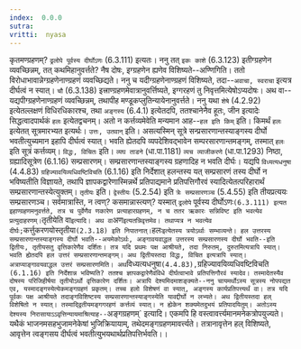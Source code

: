 ```yaml
---
index:  0.0.0
sutra:  
vritti:  nyasa
---
```


कृतमण्ग्रहणम्? `ढ्रलोपे पूर्वस्य दीर्घोऽणः` (6.3.111) इत्यतः। ननु तत् `इकः काशे` (6.3.123) इतीग्ग्रहणेन व्यवच्छिन्नम्, तत् कथमिहानुवर्त्तते? नैष दोषः, इग्ग्रहणेन ह्यणेव विशिष्यते--अण्णिगिति। ततो विरोधाभावान्नेग्ग्रहणेनाण्ग्रहणं व्यवच्छिद्यते। ननु च यदीग्ग्रहणेनाण्ग्रहणं विशिष्यते, तदा--`अवाचा, स्वराचा` इत्यत्र दीर्घत्वं न स्यात्। `चौ` (6.3.138) इत्त्राण्ग्रहणमेवात्रानुवर्त्तिष्यते, इग्गरहणं तु निवृत्तमित्येषोऽप्यदोषः। अथ वा--यद्यपीग्ग्रहणेनाण्ग्रहणं व्यवच्छिन्नम्, तथापीह मण्डूकप्लुतिन्यायेनानुवर्त्तते।
ननु यथा `शेषे` (4.2.92) इत्येतल्लक्षणं विधिरधिकारश्च, तथा `अङ्गस्य` (6.4.1) इत्येतदपि, ततश्चानेनैव हूतः, जीन इत्यादेः सिद्धत्वादपार्थकं `हलः` इत्येतद्वचनम्। अतो न कर्त्तव्यमेवेति मन्यमान आह--`हल इति किम्` इति। किमर्थं `हलः` इत्येतत् सूत्रमारभ्यत इत्यर्थः। `उत्तः, उतवान्` इति। असत्यस्मिन् सूत्रे सन्प्रसारणान्तस्याङ्गस्य दीर्घो भवतीत्युच्यमान इहापि दीर्घत्वं स्यात्। भवति ह्येतदपि व्यपदेशिवद्भावेन सम्परसारणान्तमङ्गम्, तस्मात् `हलः` इति सूत्रं कर्त्तव्यम्। `विद्धः, विचितः` इति। `व्यघ ताडने` (धा.पा.1181) `व्यच व्याजीकरणे` (धा.पा.1293) निष्ठा, ग्रह्यादिसूत्रेण (6.1.16) सम्प्रसारणम्। सम्प्रसारणान्तस्याङ्गस्य ग्रहणादिह न भवति दीर्घः। यद्यपि `विध्यत्यधनुषा` (4.4.83) `ग्रहिज्यावयिव्यधिवष्टिविचति` (6.1.16) इति निर्देशात् हलन्तस्य यत् सम्प्रसारणं तस्य दीर्घो न भविष्यतीति विज्ञायते, तथापि ज्ञापकद्वारेणास्मिन्नर्थे प्रतिपाद्यमाने प्रतिपत्तिगौरवं स्यादित्येतत्परिहारार्थं सम्प्रसारणान्तस्येत्युक्तम्। `तृतीयः` इति। `द्वेस्तीयः` (5.2.54) इति `त्रेः सम्प्रसारणञ्च` (5.4.55) इति तीयप्रत्ययः सम्प्रसारणञ्च। सर्वमात्रास्ति, न त्वण्? कसमान्नास्त्यण्? यस्मात् `ढ्रलोपे` पूर्वस्य दीर्घोऽणः` (6.3.111) इत्यत इहाण्ग्रहणमनुवर्त्तते, तत्र च पुर्वेणैव णकारेण प्रत्याहारग्रहणम्, न च ततर ऋकारः सन्निविष्ट इति भवत्येव प्रत्युदाहरणम्। `तृतीयेति वा` इत्यादि। अथ वा `अण` इत्यतन्निवृत्तमेव। तथाप्यत्र न भवत्येव दीर्घः; `कर्त्तुकरणयोस्तृतीया` (2.3.18) इति निपातनात्।
`हलः` इत्येतस्य त्रयोऽर्थाः सम्भाव्यन्ते। हल उत्तरस्य सम्प्रसारणान्तस्याङ्गस्य दीर्घो भवति--अयमेकोऽर्थः, अङ्गावयवाद्धल उत्तरस्य सम्प्रसारणस्य दीर्घो भवति--इति द्वितीयः, तृतीयसतु वृत्तिकारेणैव दर्शितः। तत्र यदि प्रथमः पक्ष आश्रीयते, तदा निरुतम्, दुरुतमित्यत्रापि स्यात्। भवति ह्येतदपि हल उत्तरं सम्प्रसारणान्तमङ्गम्। अथ द्वितीयस्तदा विद्धः, विचित इत्यत्रापि स्यात्। अत्राप्याङ्गावयवाद्धल उत्तरं सम्प्रसारणमिति। अथ `विध्यत्यधनुषा` (4.4.83), `ग्रहिज्यावयिव्यधिवष्टिविचति` (6.1.16) इति निर्देशान्न भविष्यति? ततश्च ज्ञापकद्वारेणैवंविधे दीर्घत्वाभावे प्रतिपत्तिगौरवं स्यादेव। तस्मादेतस्यैव दोषस्य परिजिहीर्षया तृतीयोऽर्थो वृत्तिकारेण दर्शितः। अत्रापि देश्यमिदमाशङ्क्यते--ननु चायमर्थोऽस्य सूत्रस्य नोपपद्यत एव, यस्मादङ्गस्येत्येकमङ्गग्रहणं प्रकृतम्। तच्च हलो विशेषणं वा स्यात्, अङ्गस्य कार्यप्रतिपत्त्यर्थं वा। तत्र यदि पूर्वकः पक्ष आश्रीयते तदाङ्गविशिष्टस्य सम्प्रसारणान्तस्याङ्गस्येति यावद्दीर्घो न लभ्यते। अथ द्वितीयस्तदा हल् विशेषितो न स्यात्। तस्माद्द्वितीयमङ्गगरहणं कर्त्तव्यं स्यात्। न ह्येकेन शक्यमेतदुभयं प्रतिपादयितुम्। अतोऽस्य देश्यस्य निरासायाऽऽवृत्तिन्यायमाश्रित्याह--`अङ्गग्रहणम्` इत्यादि। एकमपि हि वस्त्वावर्त्त्यमानमनेकत्रोपयुज्यते। यथैकं भाजनमसहभुजामनेकेषां भुजिक्रियायाम्, तथेदमङ्गग्रहणमावर्त्त्यते। तत्रानावृत्तेन हल् विशिष्यते, आवृत्तेन त्वङ्गसय दीर्घत्वं भवतीत्युभयथार्थप्रतिपत्तिर्भवति।।


